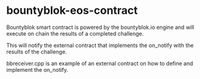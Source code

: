 # bountyblok-eos-contract

Bountyblok smart contract is powered by the bountyblok.io engine and will execute on chain the results of a completed challenge. 

This will notify the external contract that implements the on_notify with the results of the challenge.

bbreceiver.cpp is an example of an external contract on how to define and implement the on_notify.
